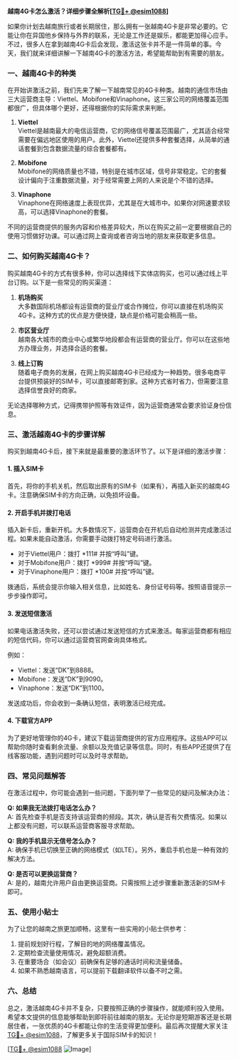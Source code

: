 **越南4G卡怎么激活？详细步骤全解析[[TG💪+ @esim1088](https://t.me/s/esim1088)]**

如果你计划去越南旅行或者长期居住，那么拥有一张越南4G卡是非常必要的。它能让你在异国他乡保持与外界的联系，无论是工作还是娱乐，都能更加得心应手。不过，很多人在拿到越南4G卡后会发现，激活这张卡并不是一件简单的事。今天，我们就来详细讲解一下越南4G卡的激活方法，希望能帮助到有需要的朋友。

### 一、越南4G卡的种类

在开始讲激活之前，我们先来了解一下越南常见的4G卡种类。越南的通信市场由三大运营商主导：Viettel、Mobifone和Vinaphone。这三家公司的网络覆盖范围都很广，但具体哪个更好，还得根据你的实际需求来判断。

1. **Viettel**  
   Viettel是越南最大的电信运营商，它的网络信号覆盖范围最广，尤其适合经常需要在偏远地区使用的用户。此外，Viettel还提供多种套餐选择，从简单的通话套餐到包含数据流量的综合套餐都有。

2. **Mobifone**  
   Mobifone的网络质量也不错，特别是在城市区域，信号非常稳定。它的套餐设计偏向于注重数据流量，对于经常需要上网的人来说是个不错的选择。

3. **Vinaphone**  
   Vinaphone在网络速度上表现优异，尤其是在大城市中。如果你对网速要求较高，可以选择Vinaphone的套餐。

不同的运营商提供的服务内容和价格差异较大，所以在购买之前一定要根据自己的使用习惯做好功课。可以通过网上查询或者咨询当地的朋友来获取更多信息。

### 二、如何购买越南4G卡？

购买越南4G卡的方式有很多种，你可以选择线下实体店购买，也可以通过线上平台订购。以下是一些常见的购买渠道：

1. **机场购买**  
   大多数国际机场都设有运营商的营业厅或合作摊位，你可以直接在机场购买4G卡。这种方式的优点是方便快捷，缺点是价格可能会稍高一些。

2. **市区营业厅**  
   越南各大城市的商业中心或繁华地段都会有运营商的营业厅。你可以在这些地方办理业务，并选择合适的套餐。

3. **线上订购**  
   随着电子商务的发展，在网上购买越南4G卡已经成为一种趋势。很多电商平台提供预装好的SIM卡，可以直接邮寄到家。这种方式省时省力，但需要注意选择信誉良好的商家。

无论选择哪种方式，记得携带护照等有效证件，因为运营商通常会要求验证身份信息。

### 三、激活越南4G卡的步骤详解

购买到越南4G卡后，接下来就是最重要的激活环节了。以下是详细的激活步骤：

#### 1. 插入SIM卡

首先，将你的手机关机，然后取出原有的SIM卡（如果有），再插入新买的越南4G卡。注意确保SIM卡的方向正确，以免损坏设备。

#### 2. 开启手机并拨打电话

插入新卡后，重新开机。大多数情况下，运营商会在开机后自动检测并完成激活过程。如果未能自动激活，你需要手动拨打特定号码进行激活。

- 对于Viettel用户：拨打 *111# 并按“呼叫”键。
- 对于Mobifone用户：拨打 *999# 并按“呼叫”键。
- 对于Vinaphone用户：拨打 *100# 并按“呼叫”键。

拨通后，系统会提示你输入相关信息，比如姓名、身份证号码等。按照语音提示一步步操作即可。

#### 3. 发送短信激活

如果电话激活失败，还可以尝试通过发送短信的方式来激活。每家运营商都有相应的短信代码，你可以通过运营商官网查询具体格式。

例如：
- Viettel：发送“DK”到8888。
- Mobifone：发送“DK”到9090。
- Vinaphone：发送“DK”到1100。

发送成功后，你会收到一条确认短信，表明激活已经完成。

#### 4. 下载官方APP

为了更好地管理你的4G卡，建议下载运营商提供的官方应用程序。这些APP可以帮助你随时查看剩余流量、余额以及充值记录等信息。同时，有些APP还提供了在线客服功能，遇到问题时可以及时寻求帮助。

### 四、常见问题解答

在激活过程中，你可能会遇到一些问题，下面列举了一些常见的疑问及解决办法：

**Q: 如果我无法拨打电话怎么办？**  
A: 首先检查手机是否支持该运营商的频段。其次，确认是否有欠费情况。如果以上都没有问题，可以联系运营商客服寻求帮助。

**Q: 我的手机显示无信号怎么办？**  
A: 确保手机已切换至正确的网络模式（如LTE）。另外，重启手机也是一种有效的解决方法。

**Q: 是否可以更换运营商？**  
A: 是的，越南允许用户自由更换运营商。只需按照上述步骤重新激活新的SIM卡即可。

### 五、使用小贴士

为了让您的越南之旅更加顺畅，这里有一些实用的小贴士供参考：

1. 提前规划好行程，了解目的地的网络覆盖情况。
2. 定期检查流量使用情况，避免超额消费。
3. 在重要场合（如会议）前确保有足够的通话时间和流量储备。
4. 如果不熟悉越南语言，可以提前下载翻译软件以备不时之需。

### 六、总结

总之，激活越南4G卡并不复杂，只要按照正确的步骤操作，就能顺利投入使用。希望本文提供的信息能够帮助到即将前往越南的朋友。无论你是短期游客还是长期居住者，一张优质的4G卡都能让你的生活变得更加便利。最后再次提醒大家关注[TG💪+ @esim1088](https://t.me/s/esim1088)，了解更多关于国际SIM卡的知识！

[[TG💪+ @esim1088](https://t.me/s/esim1088) ![Image](https://i.postimg.cc/4NQfJmqS/Snipaste-2025-05-13-00-14-12.png)]